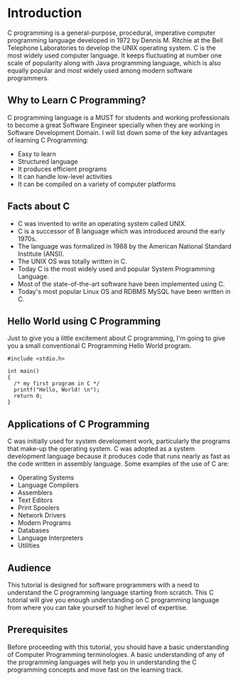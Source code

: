 # Introduction

C programming is a general-purpose, procedural, imperative computer programming language developed in 1972 by Dennis 
M. Ritchie at the Bell Telephone Laboratories to develop the UNIX operating system. C is the most widely used computer 
language. It keeps fluctuating at number one scale of popularity along with Java programming language, which is also 
equally popular and most widely used among modern software programmers.

## Why to Learn C Programming?

C programming language is a MUST for students and working professionals to become a great Software Engineer specially 
when they are working in Software Development Domain. I will list down some of the key advantages of learning C 
Programming:

- Easy to learn
- Structured language
- It produces efficient programs
- It can handle low-level activities
- It can be compiled on a variety of computer platforms

## Facts about C
- C was invented to write an operating system called UNIX.
- C is a successor of B language which was introduced around the early 1970s.
- The language was formalized in 1988 by the American National Standard Institute (ANSI).
- The UNIX OS was totally written in C.
- Today C is the most widely used and popular System Programming Language.
- Most of the state-of-the-art software have been implemented using C.
- Today's most popular Linux OS and RDBMS MySQL have been written in C.

## Hello World using C Programming

Just to give you a little excitement about C programming, I'm going to give you a small conventional 
C Programming Hello World program.

```
#include <stdio.h>

int main()
{
  /* my first program in C */
  printf("Hello, World! \n");
  return 0;
}
```

## Applications of C Programming

C was initially used for system development work, particularly the programs that make-up the 
operating system. C was adopted as a system development language because it produces code that runs 
nearly as fast as the code written in assembly language. Some examples of the use of C are:

- Operating Systems
- Language Compilers
- Assemblers
- Text Editors
- Print Spoolers
- Network Drivers
- Modern Programs
- Databases
- Language Interpreters
- Utilities

## Audience

This tutorial is designed for software programmers with a need to understand the C programming language
starting from scratch. This C tutorial will give you enough understanding on C programming language 
from where you can take yourself to higher level of expertise.

## Prerequisites

Before proceeding with this tutorial, you should have a basic understanding of Computer Programming 
terminologies. A basic understanding of any of the programming languages will help you in understanding 
the C programming concepts and move fast on the learning track.
